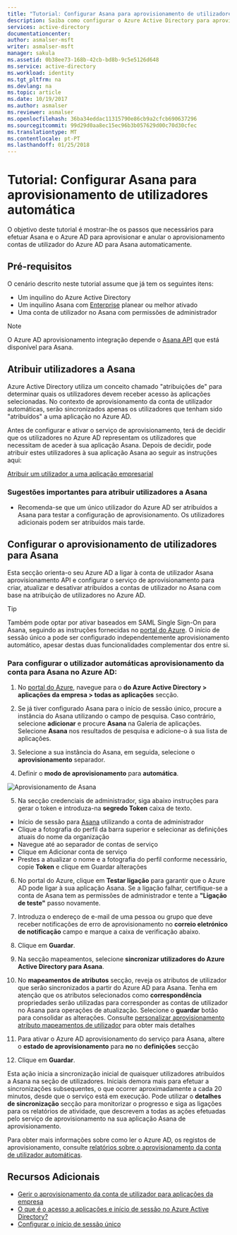 ```yaml
---
title: "Tutorial: Configurar Asana para aprovisionamento de utilizadores automática no Azure Active Directory | Microsoft Docs"
description: Saiba como configurar o Azure Active Directory para aprovisionar e anular o aprovisionamento contas de utilizador para Asana automaticamente.
services: active-directory
documentationcenter: 
author: asmalser-msft
writer: asmalser-msft
manager: sakula
ms.assetid: 0b38ee73-168b-42cb-bd8b-9c5e5126d648
ms.service: active-directory
ms.workload: identity
ms.tgt_pltfrm: na
ms.devlang: na
ms.topic: article
ms.date: 10/19/2017
ms.author: asmalser
ms.reviewer: asmalser
ms.openlocfilehash: 36ba34eddac11315790e86cb9a2cfcb690637296
ms.sourcegitcommit: 99d29d0aa8ec15ec96b3b057629d00c70d30cfec
ms.translationtype: MT
ms.contentlocale: pt-PT
ms.lasthandoff: 01/25/2018
---
```

# <a name="tutorial-configuring-asana-for-automatic-user-provisioning"></a>Tutorial: Configurar Asana para aprovisionamento de utilizadores automática

O objetivo deste tutorial é mostrar-lhe os passos que necessários para efetuar Asana e o Azure AD para aprovisionar e anular o aprovisionamento contas de utilizador do Azure AD para Asana automaticamente.

## <a name="prerequisites"></a>Pré-requisitos

O cenário descrito neste tutorial assume que já tem os seguintes itens:

*   Um inquilino do Azure Active Directory
*   Um inquilino Asana com [Enterprise](https://www.asana.com/pricing) planear ou melhor ativado 
*   Uma conta de utilizador no Asana com permissões de administrador 

> [!NOTE] 
> O Azure AD aprovisionamento integração depende o [Asana API](https://app.asana.com/api/1.0/scim/Users) que está disponível para Asana.

## <a name="assigning-users-to-asana"></a>Atribuir utilizadores a Asana

Azure Active Directory utiliza um conceito chamado "atribuições de" para determinar quais os utilizadores devem receber acesso às aplicações selecionadas. No contexto de aprovisionamento da conta de utilizador automáticas, serão sincronizados apenas os utilizadores que tenham sido "atribuídos" a uma aplicação no Azure AD. 

Antes de configurar e ativar o serviço de aprovisionamento, terá de decidir que os utilizadores no Azure AD representam os utilizadores que necessitam de aceder à sua aplicação Asana. Depois de decidir, pode atribuir estes utilizadores à sua aplicação Asana ao seguir as instruções aqui:

[Atribuir um utilizador a uma aplicação empresarial](active-directory-coreapps-assign-user-azure-portal.md)

### <a name="important-tips-for-assigning-users-to-asana"></a>Sugestões importantes para atribuir utilizadores a Asana

*   Recomenda-se que um único utilizador do Azure AD ser atribuídos a Asana para testar a configuração de aprovisionamento. Os utilizadores adicionais podem ser atribuídos mais tarde.

## <a name="configuring-user-provisioning-to-asana"></a>Configurar o aprovisionamento de utilizadores para Asana 

Esta secção orienta-o seu Azure AD a ligar à conta de utilizador Asana aprovisionamento API e configurar o serviço de aprovisionamento para criar, atualizar e desativar atribuídos a contas de utilizador no Asana com base na atribuição de utilizadores no Azure AD.

> [!TIP]
> Também pode optar por ativar baseados em SAML Single Sign-On para Asana, seguindo as instruções fornecidas no [portal do Azure](https://portal.azure.com). O início de sessão único a pode ser configurado independentemente aprovisionamento automático, apesar destas duas funcionalidades complementar dos entre si.

### <a name="to-configure-automatic-user-account-provisioning-to-asana-in-azure-ad"></a>Para configurar o utilizador automáticas aprovisionamento da conta para Asana no Azure AD:

1)  No [portal do Azure](https://portal.azure.com), navegue para o **do Azure Active Directory > aplicações da empresa > todas as aplicações** secção.

2) Se já tiver configurado Asana para o início de sessão único, procure a instância do Asana utilizando o campo de pesquisa. Caso contrário, selecione **adicionar** e procure **Asana** na Galeria de aplicações. Selecione **Asana** nos resultados de pesquisa e adicione-o à sua lista de aplicações.

3)  Selecione a sua instância do Asana, em seguida, selecione o **aprovisionamento** separador.

4)  Definir o **modo de aprovisionamento** para **automática**.

![Aprovisionamento de Asana](./media/active-directory-saas-asana-provisioning-tutorial/asanaazureprovisioning.png)

5) Na secção credenciais de administrador, siga abaixo instruções para gerar o token e introduza-na **segredo Token** caixa de texto.

* Início de sessão para [Asana](https://app.asana.com) utilizando a conta de administrador
* Clique a fotografia do perfil da barra superior e selecionar as definições atuais do nome da organização
* Navegue até ao separador de contas de serviço
* Clique em Adicionar conta de serviço
* Prestes a atualizar o nome e a fotografia do perfil conforme necessário, copie **Token** e clique em Guardar alterações

6) No portal do Azure, clique em **Testar ligação** para garantir que o Azure AD pode ligar à sua aplicação Asana. Se a ligação falhar, certifique-se a conta de Asana tem as permissões de administrador e tente a **"Ligação de teste"** passo novamente.

7) Introduza o endereço de e-mail de uma pessoa ou grupo que deve receber notificações de erro de aprovisionamento no **correio eletrónico de notificação** campo e marque a caixa de verificação abaixo.

8) Clique em **Guardar**. 

9) Na secção mapeamentos, selecione **sincronizar utilizadores do Azure Active Directory para Asana**.

10) No **mapeamentos de atributos** secção, reveja os atributos de utilizador que serão sincronizados a partir do Azure AD para Asana. Tenha em atenção que os atributos selecionados como **correspondência** propriedades serão utilizadas para corresponder as contas de utilizador no Asana para operações de atualização. Selecione o **guardar** botão para consolidar as alterações. Consulte [personalizar aprovisionamento atributo mapeamentos de utilizador](active-directory-saas-customizing-attribute-mappings.md) para obter mais detalhes

11) Para ativar o Azure AD aprovisionamento do serviço para Asana, altere o **estado de aprovisionamento** para **no** no **definições** secção

12) Clique em **Guardar**. 

Esta ação inicia a sincronização inicial de quaisquer utilizadores atribuídos a Asana na seção de utilizadores. Iniciais demora mais para efetuar a sincronizações subsequentes, o que ocorrer aproximadamente a cada 20 minutos, desde que o serviço está em execução. Pode utilizar o **detalhes de sincronização** secção para monitorizar o progresso e siga as ligações para os relatórios de atividade, que descrevem a todas as ações efetuadas pelo serviço de aprovisionamento na sua aplicação Asana de aprovisionamento.

Para obter mais informações sobre como ler o Azure AD, os registos de aprovisionamento, consulte [relatórios sobre o aprovisionamento da conta de utilizador automáticas](active-directory-saas-provisioning-reporting.md).

## <a name="additional-resources"></a>Recursos Adicionais

* [Gerir o aprovisionamento da conta de utilizador para aplicações da empresa](active-directory-enterprise-apps-manage-provisioning.md)
* [O que é o acesso a aplicações e início de sessão no Azure Active Directory?](active-directory-appssoaccess-whatis.md)
* [Configurar o início de sessão único](active-directory-saas-asana-tutorial.md)
